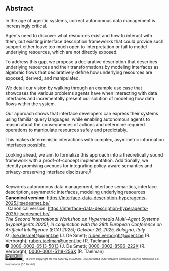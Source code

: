 ## Abstract

<!-- https://www.principiae.be/pdfs/TM&Th-2.0-summary.pdf -->
<!-- Context: Why the need is so pressing or important -->
<!-- Need: Why something needed to be done at all -->
<!-- Task: What was undertaken to address the need -->
<!-- Object: What the present document does or covers -->
<!-- Findings: What the work done yielded or revealed -->
<!-- Conclusion: What the findings mean for the audience -->
<!-- Perspectives: What the future holds, beyond this work -->

<!-- Context: Why the need is so pressing or important -->
In the age of agentic systems, correct autonomous data management is increasingly critical.
<!-- Need: Why something needed to be done at all -->
Agents need to discover what resources exist and how to interact with them,
but existing interface description frameworks that could provide such support
either leave too much open to interpretation or fail to model underlying resources, which are not directly exposed.
<!-- Task: What was undertaken to address the need -->
To address this gap, we propose a declarative description that describes underlying resources and their transformations by modeling interfaces as algebraic flows that declaratively define how underlying resources are exposed, derived, and manipulated. 
<!-- Object: What the present document does or covers -->
We detail our vision by walking through an example use case that showcases the various problems agents have when
interacting with data interfaces and incrementally present our solution of modeling how data flows within the system.
<!-- Findings: What the work done yielded or revealed -->
Our approach shows that interface developers can express their systems using familiar query languages,
while enabling autonomous agents to reason about the consequences of actions and determine required operations to manipulate resources safely and predictably. 
<!-- Conclusion: What the findings mean for the audience -->
This makes deterministic interactions with complex, asymmetric information interfaces possible.
<!-- Perspectives: What the future holds, beyond this work -->
Looking ahead, we aim to formalize this approach into a theoretically sound framework with a proof-of-concept implementation.
Additionally, we identify promising avenues for integrating policy-aware semantics and privacy-preserving interface disclosure.<sup class="printonly mySup"><a href="#canonical-version">2</a></sup> 

<br class="screenonly">
<span rel="schema:about" id="keywords">
<span class="title">Keywords</span>
autonomous data management,
interface semantics,
interface description,
asymmetric interfaces,
modeling underlying resources
</span>
<br class="screenonly">

<div style="text-align: left" class="screenonly">
<strong>Canonical version</strong>: <a href="https://interface-data-description-hyperagents-2025.jitsedesmet.be/">https://interface-data-description-hyperagents-2025.jitsedesmet.be/</a>
</div>



<span class="firstpagefooter printonly">
<span class="firstpagefootertop">&nbsp;</span>
<span class="printonly" id="canonical-version">Canonical version: <a class="shown" href="https://interface-data-description-hyperagents-2025.jitsedesmet.be/">https://interface-data-description-hyperagents-2025.jitsedesmet.be/</a></span>
<span class="footnotecopyright" style="display: flex; flex-direction: column">
<span style="font-style:italic">The Second International Workshop on Hypermedia Multi-Agent Systems (HyperAgents 2025), in conjunction with the 28th European Conference on Artificial Intelligence (ECAI 2025); October 26, 2025, Bologna, Italy</span>
<span class="myRow">
<img src="img/mail.png" width="12px" />
<span><a class="shown" href="mailto:jitse.desmet@ugent.be">jitse.desmet@ugent.be</a> (J. De Smet);</span>
<span><a class="shown" href="mailto:ruben.verborgh@ugent.be">ruben.verborgh@ugent.be</a> (R. Verborgh);</span>
<span><a class="shown" href="mailto:ruben.taelman@ugent.be">ruben.taelman@ugent.be</a> (R. Taelman)</span>
</span>
<span class="myRow">
<img src="img/id.png" width="12px" />
<span><a class="shown" href='https://orcid.org/0009-0002-6513-5013'>0009-0002-6513-5013</a> (J. De Smet);</span>
<span><a class="shown" href="https://orcid.org/0000-0002-8596-222X">0000-0002-8596-222X</a> (R. Verborgh);</span>
<span><a class="shown" href='https://orcid.org/0000-0001-5118-256X'>0000-0001-5118-256X</a> (R. Taelman)</span>
</span>
<span class="myRow">
<a href="https://creativecommons.org/licenses/by/4.0/deed.en">
<img src="img/cc-by.svg" height="19in" style="align-self: center"/>
</a>
<span style="align-self: center; font-size: 6pt; text-align: left; width: 100%; margin-left: 1em">
© 2025 Copyright for this paper by its authors. Use permitted under Creative Commons License Attribution 4.0 International (CC BY 4.0).
</span>
</span>
</span></span>

